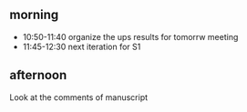 ## morning 

- 10:50-11:40 organize the ups results for tomorrw meeting
- 11:45-12:30 next iteration for S1



## afternoon 
Look at the comments of manuscript





